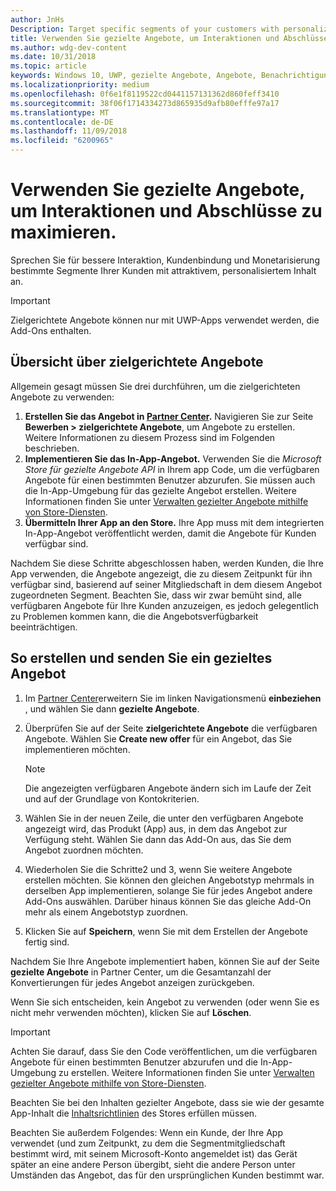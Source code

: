 ```yaml
---
author: JnHs
Description: Target specific segments of your customers with personalized content to increase engagement, retention, and monetization.
title: Verwenden Sie gezielte Angebote, um Interaktionen und Abschlüsse zu maximieren.
ms.author: wdg-dev-content
ms.date: 10/31/2018
ms.topic: article
keywords: Windows 10, UWP, gezielte Angebote, Angebote, Benachrichtigungen
ms.localizationpriority: medium
ms.openlocfilehash: 0f6e1f8119522cd0441157131362d860feff3410
ms.sourcegitcommit: 38f06f1714334273d865935d9afb80efffe97a17
ms.translationtype: MT
ms.contentlocale: de-DE
ms.lasthandoff: 11/09/2018
ms.locfileid: "6200965"
---
```

# <a name="use-targeted-offers-to-maximize-engagement-and-conversions"></a>Verwenden Sie gezielte Angebote, um Interaktionen und Abschlüsse zu maximieren.

Sprechen Sie für bessere Interaktion, Kundenbindung und Monetarisierung bestimmte Segmente Ihrer Kunden mit attraktivem, personalisiertem Inhalt an.

> [!IMPORTANT]
> Zielgerichtete Angebote können nur mit UWP-Apps verwendet werden, die Add-Ons enthalten.

## <a name="targeted-offer-overview"></a>Übersicht über zielgerichtete Angebote

Allgemein gesagt müssen Sie drei durchführen, um die zielgerichteten Angebote zu verwenden:

1. **Erstellen Sie das Angebot in [Partner Center](https://partner.microsoft.com/dashboard).** Navigieren Sie zur Seite **Bewerben > zielgerichtete Angebote**, um Angebote zu erstellen. Weitere Informationen zu diesem Prozess sind im Folgenden beschrieben.
2. **Implementieren Sie das In-App-Angebot.** Verwenden Sie die *Microsoft Store für gezielte Angebote API* in Ihrem app Code, um die verfügbaren Angebote für einen bestimmten Benutzer abzurufen. Sie müssen auch die In-App-Umgebung für das gezielte Angebot erstellen. Weitere Informationen finden Sie unter [Verwalten gezielter Angebote mithilfe von Store-Diensten](../monetize/manage-targeted-offers-using-windows-store-services.md).
3. **Übermitteln Ihrer App an den Store.** Ihre App muss mit dem integrierten In-App-Angebot veröffentlicht werden, damit die Angebote für Kunden verfügbar sind.

Nachdem Sie diese Schritte abgeschlossen haben, werden Kunden, die Ihre App verwenden, die Angebote angezeigt, die zu diesem Zeitpunkt für ihn verfügbar sind, basierend auf seiner Mitgliedschaft in dem diesem Angebot zugeordneten Segment. Beachten Sie, dass wir zwar bemüht sind, alle verfügbaren Angebote für Ihre Kunden anzuzeigen, es jedoch gelegentlich zu Problemen kommen kann, die die Angebotsverfügbarkeit beeinträchtigen.


## <a name="to-create-and-send-a-targeted-offer"></a>So erstellen und senden Sie ein gezieltes Angebot

1.  Im [Partner Center](https://partner.microsoft.com/dashboard)erweitern Sie im linken Navigationsmenü **einbeziehen** , und wählen Sie dann **gezielte Angebote**.
2.  Überprüfen Sie auf der Seite **zielgerichtete Angebote** die verfügbaren Angebote. Wählen Sie **Create new offer** für ein Angebot, das Sie implementieren möchten.

    > [!NOTE]
    > Die angezeigten verfügbaren Angebote ändern sich im Laufe der Zeit und auf der Grundlage von Kontokriterien.

3.  Wählen Sie in der neuen Zeile, die unter den verfügbaren Angebote angezeigt wird, das Produkt (App) aus, in dem das Angebot zur Verfügung steht. Wählen Sie dann das Add-On aus, das Sie dem Angebot zuordnen möchten.
4.  Wiederholen Sie die Schritte2 und 3, wenn Sie weitere Angebote erstellen möchten. Sie können den gleichen Angebotstyp mehrmals in derselben App implementieren, solange Sie für jedes Angebot andere Add-Ons auswählen. Darüber hinaus können Sie das gleiche Add-On mehr als einem Angebotstyp zuordnen.
5.  Klicken Sie auf **Speichern**, wenn Sie mit dem Erstellen der Angebote fertig sind.

Nachdem Sie Ihre Angebote implementiert haben, können Sie auf der Seite **gezielte Angebote** in Partner Center, um die Gesamtanzahl der Konvertierungen für jedes Angebot anzeigen zurückgeben.

Wenn Sie sich entscheiden, kein Angebot zu verwenden (oder wenn Sie es nicht mehr verwenden möchten), klicken Sie auf **Löschen**.

> [!IMPORTANT]
> Achten Sie darauf, dass Sie den Code veröffentlichen, um die verfügbaren Angebote für einen bestimmten Benutzer abzurufen und die In-App-Umgebung zu erstellen. Weitere Informationen finden Sie unter [Verwalten gezielter Angebote mithilfe von Store-Diensten](../monetize/manage-targeted-offers-using-windows-store-services.md).
>
> Beachten Sie bei den Inhalten gezielter Angebote, dass sie wie der gesamte App-Inhalt die [Inhaltsrichtlinien](https://docs.microsoft.com/en-us/legal/windows/agreements/store-policies) des Stores erfüllen müssen.
>
> Beachten Sie außerdem Folgendes: Wenn ein Kunde, der Ihre App verwendet (und zum Zeitpunkt, zu dem die Segmentmitgliedschaft bestimmt wird, mit seinem Microsoft-Konto angemeldet ist) das Gerät später an eine andere Person übergibt, sieht die andere Person unter Umständen das Angebot, das für den ursprünglichen Kunden bestimmt war.
